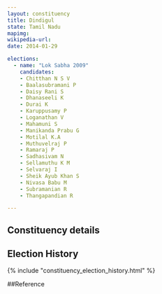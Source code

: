```yaml
---
layout: constituency
title: Dindigul
state: Tamil Nadu
mapimg: 
wikipedia-url: 
date: 2014-01-29

elections: 
  - name: "Lok Sabha 2009"
    candidates: 
    - Chitthan N S V 
    - Baalasubramani P 
    - Daisy Rani S 
    - Dhanaseeli K 
    - Durai K 
    - Karuppusamy P 
    - Loganathan V 
    - Mahamuni S 
    - Manikanda Prabu G 
    - Motilal K.A 
    - Muthuvelraj P 
    - Ramaraj P 
    - Sadhasivam N 
    - Sellamuthu K M 
    - Selvaraj I 
    - Sheik Ayub Khan S 
    - Nivasa Babu M 
    - Subramanian R 
    - Thangapandian R 

---
```

## Constituency details


## Election History
{% include "constituency_election_history.html" %}

##Reference
